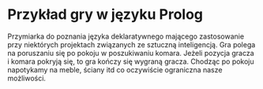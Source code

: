 # Przykład gry w języku Prolog

Przymiarka do poznania języka deklaratywnego mającego zastosowanie przy niektórych projektach związanych ze sztuczną inteligencją. Gra polega na poruszaniu się po pokoju w poszukiwaniu
komara. Jeżeli pozycja gracza i komara pokryją się, to gra kończy się wygraną gracza. Chodząc po pokoju napotykamy na meble, ściany itd co oczywiście ograniczna nasze możliwości.

